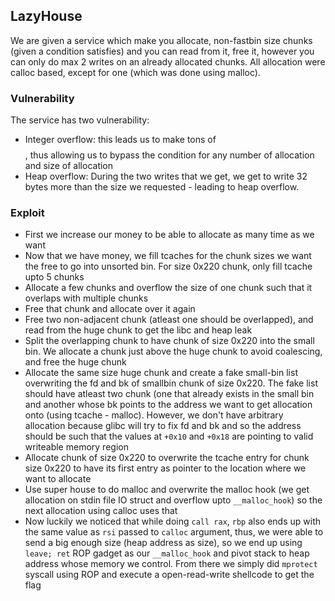## LazyHouse

We are given a service which make you allocate, non-fastbin size chunks (given a condition satisfies) and you can read from it, free it, however you can only do max 2 writes on an already allocated chunks. All allocation were calloc based, except for one (which was done using malloc).

### Vulnerability

The service has two vulnerability:

 - Integer overflow: this leads us to make tons of $$$$, thus allowing us to bypass the condition for any number of allocation and size of allocation
 - Heap overflow: During the two writes that we get, we get to write 32 bytes more than the size we requested - leading to heap overflow.

### Exploit

 - First we increase our money to be able to allocate as many time as we want
 - Now that we have money, we fill tcaches for the chunk sizes we want the free to go into unsorted bin. For size 0x220 chunk, only fill tcache upto 5 chunks
 - Allocate a few chunks and overflow the size of one chunk such that it overlaps with multiple chunks
 - Free that chunk and allocate over it again
 - Free two non-adjacent chunk (atleast one should be overlapped), and read from the huge chunk to get the libc and heap leak
 - Split the overlapping chunk to have chunk of size 0x220 into the small bin. We allocate a chunk just above the huge chunk to avoid coalescing, and free the huge chunk
 - Allocate the same size huge chunk and create a fake small-bin list overwriting the fd and bk of smallbin chunk of size 0x220. The fake list should have atleast two chunk (one that already exists in the small bin and another whose bk points to the address we want to get allocation onto (using tcache - malloc). However, we don't have arbitrary allocation because glibc will try to fix fd and bk and so the address should be such that the values at `+0x10` and `+0x18` are pointing to valid writeable memory region
 - Allocate chunk of size 0x220 to overwrite the tcache entry for chunk size 0x220 to have its first entry as pointer to the location where we want to allocate
 - Use super house to do malloc and overwrite the malloc hook (we get allocation on stdin file IO struct and overflow upto `__malloc_hook`) so the next allocation using calloc uses that
 - Now luckily we noticed that while doing `call rax`, `rbp` also ends up with the same value as `rsi` passed to `calloc` argument, thus, we were able to send a big enough size (heap address as size), so we end up using `leave; ret` ROP gadget as our `__malloc_hook` and pivot stack to heap address whose memory we control. From there we simply did `mprotect` syscall using ROP and execute a open-read-write shellcode to get the flag
